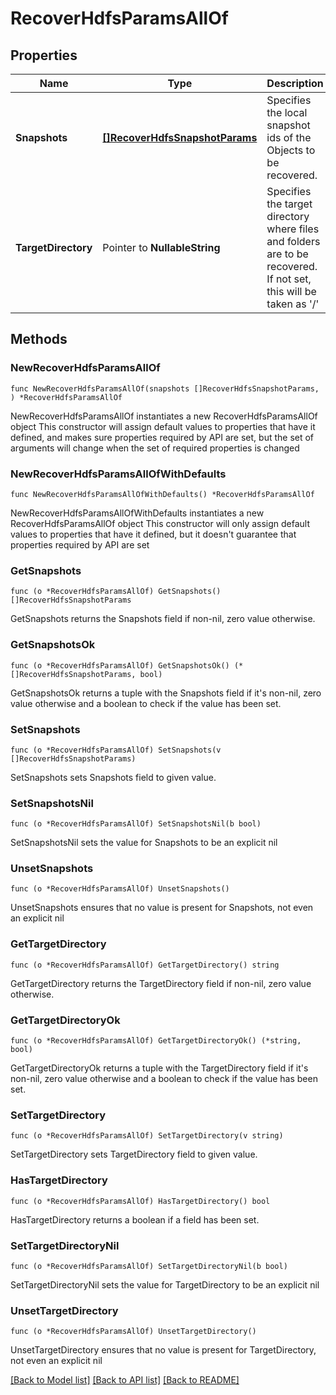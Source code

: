 # RecoverHdfsParamsAllOf

## Properties

Name | Type | Description | Notes
------------ | ------------- | ------------- | -------------
**Snapshots** | [**[]RecoverHdfsSnapshotParams**](RecoverHdfsSnapshotParams.md) | Specifies the local snapshot ids of the Objects to be recovered. | 
**TargetDirectory** | Pointer to **NullableString** | Specifies the target directory where files and folders are to be recovered. If not set, this will be taken as &#39;/&#39; | [optional] 

## Methods

### NewRecoverHdfsParamsAllOf

`func NewRecoverHdfsParamsAllOf(snapshots []RecoverHdfsSnapshotParams, ) *RecoverHdfsParamsAllOf`

NewRecoverHdfsParamsAllOf instantiates a new RecoverHdfsParamsAllOf object
This constructor will assign default values to properties that have it defined,
and makes sure properties required by API are set, but the set of arguments
will change when the set of required properties is changed

### NewRecoverHdfsParamsAllOfWithDefaults

`func NewRecoverHdfsParamsAllOfWithDefaults() *RecoverHdfsParamsAllOf`

NewRecoverHdfsParamsAllOfWithDefaults instantiates a new RecoverHdfsParamsAllOf object
This constructor will only assign default values to properties that have it defined,
but it doesn't guarantee that properties required by API are set

### GetSnapshots

`func (o *RecoverHdfsParamsAllOf) GetSnapshots() []RecoverHdfsSnapshotParams`

GetSnapshots returns the Snapshots field if non-nil, zero value otherwise.

### GetSnapshotsOk

`func (o *RecoverHdfsParamsAllOf) GetSnapshotsOk() (*[]RecoverHdfsSnapshotParams, bool)`

GetSnapshotsOk returns a tuple with the Snapshots field if it's non-nil, zero value otherwise
and a boolean to check if the value has been set.

### SetSnapshots

`func (o *RecoverHdfsParamsAllOf) SetSnapshots(v []RecoverHdfsSnapshotParams)`

SetSnapshots sets Snapshots field to given value.


### SetSnapshotsNil

`func (o *RecoverHdfsParamsAllOf) SetSnapshotsNil(b bool)`

 SetSnapshotsNil sets the value for Snapshots to be an explicit nil

### UnsetSnapshots
`func (o *RecoverHdfsParamsAllOf) UnsetSnapshots()`

UnsetSnapshots ensures that no value is present for Snapshots, not even an explicit nil
### GetTargetDirectory

`func (o *RecoverHdfsParamsAllOf) GetTargetDirectory() string`

GetTargetDirectory returns the TargetDirectory field if non-nil, zero value otherwise.

### GetTargetDirectoryOk

`func (o *RecoverHdfsParamsAllOf) GetTargetDirectoryOk() (*string, bool)`

GetTargetDirectoryOk returns a tuple with the TargetDirectory field if it's non-nil, zero value otherwise
and a boolean to check if the value has been set.

### SetTargetDirectory

`func (o *RecoverHdfsParamsAllOf) SetTargetDirectory(v string)`

SetTargetDirectory sets TargetDirectory field to given value.

### HasTargetDirectory

`func (o *RecoverHdfsParamsAllOf) HasTargetDirectory() bool`

HasTargetDirectory returns a boolean if a field has been set.

### SetTargetDirectoryNil

`func (o *RecoverHdfsParamsAllOf) SetTargetDirectoryNil(b bool)`

 SetTargetDirectoryNil sets the value for TargetDirectory to be an explicit nil

### UnsetTargetDirectory
`func (o *RecoverHdfsParamsAllOf) UnsetTargetDirectory()`

UnsetTargetDirectory ensures that no value is present for TargetDirectory, not even an explicit nil

[[Back to Model list]](../README.md#documentation-for-models) [[Back to API list]](../README.md#documentation-for-api-endpoints) [[Back to README]](../README.md)


